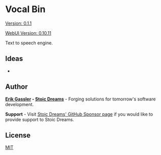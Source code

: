 # Vocal Bin

[Version: 0.1.1](https://github.com/StoicDreams/VocalBin)

[WebUI Version: 0.10.11](https://github.com/StoicDreams/WebUI)

Text to speech engine.

## Ideas

*

## Author

**[Erik Gassler](https://www.erikgassler.com) - [Stoic Dreams](https://www.stoicdreams.com)** - Forging solutions for tomorrow's software development.

**Support** - Visit [Stoic Dreams' GitHub Sponsor page](https://github.com/sponsors/StoicDreams) if you would like to provide support to Stoic Dreams.

## License

[MIT](LICENSE)

